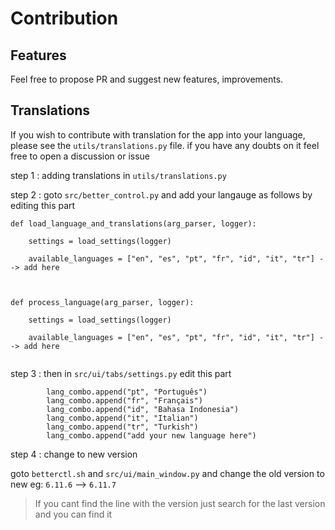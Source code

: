 # Contribution

## Features

Feel free to propose PR and suggest new features, improvements. 

## Translations

If you wish to contribute with translation for the app into your language, please see the `utils/translations.py` file. if you have any doubts on it feel free to open a discussion or issue

step 1  : adding translations in `utils/translations.py`

step 2 : goto `src/better_control.py` and add your langauge as follows by editing this part

```
def load_language_and_translations(arg_parser, logger):
 
    settings = load_settings(logger)

    available_languages = ["en", "es", "pt", "fr", "id", "it", "tr"] --> add here


 
def process_language(arg_parser, logger):
 
    settings = load_settings(logger)

    available_languages = ["en", "es", "pt", "fr", "id", "it", "tr"] --> add here


```

step 3 : then in `src/ui/tabs/settings.py` edit this part
```
        lang_combo.append("pt", "Português")
        lang_combo.append("fr", "Français")
        lang_combo.append("id", "Bahasa Indonesia")
        lang_combo.append("it", "Italian")
        lang_combo.append("tr", "Turkish")
        lang_combo.append("add your new language here")

```

step 4 : change to new version

goto `betterctl.sh` and `src/ui/main_window.py` and change the old version to new 
 eg: `6.11.6` --> `6.11.7`

> If you cant find the line with the version just search for the last version and you can find it


